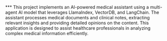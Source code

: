 *** This project implements an AI-powered medical assistant using a multi-agent AI model that leverages LlamaIndex, VectorDB, and LangChain. The assistant processes medical documents and clinical notes, extracting relevant insights and providing detailed opinions on the content. This application is designed to assist healthcare professionals in analyzing complex medical information efficiently.
